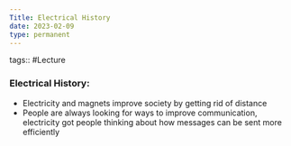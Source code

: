```yaml
---
Title: Electrical History
date: 2023-02-09
type: permanent
---
```

tags::  #Lecture 

### Electrical History:

-   Electricity and magnets improve society by getting rid of distance
-   People are always looking for ways to improve communication, electricity got people thinking about how messages can be sent more efficiently
